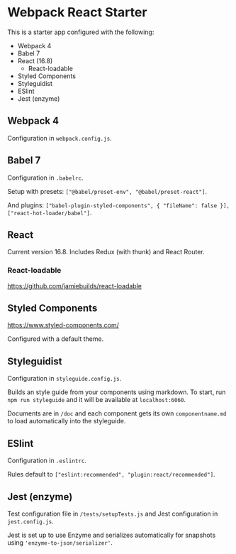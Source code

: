 # Webpack React Starter

This is a starter app configured with the following:

- Webpack 4
- Babel 7
- React (16.8)
  - React-loadable
- Styled Components
- Styleguidist
- ESlint
- Jest (enzyme)

## Webpack 4

Configuration in `webpack.config.js`.

## Babel 7

Configuration in `.babelrc`.

Setup with presets: `["@babel/preset-env", "@babel/preset-react"]`.

And plugins: `["babel-plugin-styled-components", { "fileName": false }], ["react-hot-loader/babel"]`.

## React

Current version 16.8. Includes Redux (with thunk) and React Router.

### React-loadable

https://github.com/jamiebuilds/react-loadable

## Styled Components

https://www.styled-components.com/

Configured with a default theme.

## Styleguidist

Configuration in `styleguide.config.js`.

Builds an style guide from your components using markdown. To start, run `npm run styleguide` and it will be available at `localhost:6060`.

Documents are in `/doc` and each component gets its own `componentname.md` to load automatically into the styleguide.

## ESlint

Configuration in `.eslintrc`.

Rules default to `["eslint:recommended", "plugin:react/recommended"]`.

## Jest (enzyme)

Test configuration file in `/tests/setupTests.js` and Jest configuration in `jest.config.js`.

Jest is set up to use Enzyme and serializes automatically for snapshots using `'enzyme-to-json/serializer'`.
